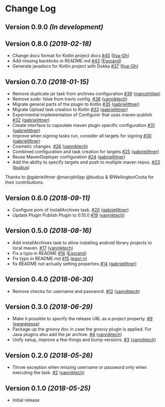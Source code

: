 # Change Log

Version 0.9.0 *(In development)*
--------------------------------

Version 0.8.0 *(2019-02-18)*
----------------------------

- Change docs format for Kotlin project docs [\#45](https://github.com/vanniktech/gradle-maven-publish-plugin/pull/45) ([Ilya-Gh](https://github.com/Ilya-Gh))
- Add missing backticks in README.md [\#43](https://github.com/vanniktech/gradle-maven-publish-plugin/pull/43) ([Egorand](https://github.com/Egorand))
- Generate javadocs for Kotlin project with Dokka [\#37](https://github.com/vanniktech/gradle-maven-publish-plugin/pull/37) ([Ilya-Gh](https://github.com/Ilya-Gh))

Version 0.7.0 *(2018-01-15)*
----------------------------

- Remove duplicate jar task from archives configuration [\#39](https://github.com/vanniktech/gradle-maven-publish-plugin/pull/39) ([marcphilipp](https://github.com/marcphilipp))
- Remove sudo: false from travis config. [\#36](https://github.com/vanniktech/gradle-maven-publish-plugin/pull/36) ([vanniktech](https://github.com/vanniktech))
- Migrate general parts of the plugin to Kotlin [\#35](https://github.com/vanniktech/gradle-maven-publish-plugin/pull/35) ([gabrielittner](https://github.com/gabrielittner))
- Migrate Upload task creation to Kotlin [\#33](https://github.com/vanniktech/gradle-maven-publish-plugin/pull/33) ([gabrielittner](https://github.com/gabrielittner))
- Experimental implementation of Configurer that uses maven-publish [\#32](https://github.com/vanniktech/gradle-maven-publish-plugin/pull/32) ([gabrielittner](https://github.com/gabrielittner))
- Create interface to capsulate maven plugin specific configuration [\#31](https://github.com/vanniktech/gradle-maven-publish-plugin/pull/31) ([gabrielittner](https://github.com/gabrielittner))
- Improve when signing tasks run, consider all targets for signing [\#30](https://github.com/vanniktech/gradle-maven-publish-plugin/pull/30) ([gabrielittner](https://github.com/gabrielittner))
- Cosmetic changes. [\#26](https://github.com/vanniktech/gradle-maven-publish-plugin/pull/26) ([vanniktech](https://github.com/vanniktech))
- Combined configuration and task creation for targets [\#25](https://github.com/vanniktech/gradle-maven-publish-plugin/pull/25) ([gabrielittner](https://github.com/gabrielittner))
- Reuse MavenDeployer configuration [\#24](https://github.com/vanniktech/gradle-maven-publish-plugin/pull/24) ([gabrielittner](https://github.com/gabrielittner))
- Add the ability to specify targets and push to multiple maven repos. [\#23](https://github.com/vanniktech/gradle-maven-publish-plugin/pull/23) ([budius](https://github.com/budius))

Thanks to @gabrielittner @marcphilipp @budius & @WellingtonCosta for their contributions.

Version 0.6.0 *(2018-09-11)*
----------------------------

- Configure pom of installArchives task. [\#20](https://github.com/vanniktech/gradle-maven-publish-plugin/pull/20) ([gabrielittner](https://github.com/gabrielittner))
- Update Plugin Publish Plugin to 0.10.0 [\#19](https://github.com/vanniktech/gradle-maven-publish-plugin/pull/19) ([vanniktech](https://github.com/vanniktech))

Version 0.5.0 *(2018-08-16)*
----------------------------

- Add installArchives task to allow installing android library projects to local maven. [\#17](https://github.com/vanniktech/gradle-maven-publish-plugin/pull/17) ([vanniktech](https://github.com/vanniktech))
- Fix a typo in README [\#16](https://github.com/vanniktech/gradle-maven-publish-plugin/pull/16) ([Egorand](https://github.com/Egorand))
- Fix typo in README.md [\#15](https://github.com/vanniktech/gradle-maven-publish-plugin/pull/15) ([egor-n](https://github.com/egor-n))
- fix README not actually setting properties [\#14](https://github.com/vanniktech/gradle-maven-publish-plugin/pull/14) ([gabrielittner](https://github.com/gabrielittner))

Version 0.4.0 *(2018-06-30)*
----------------------------

- Remove checks for username and password. [\#12](https://github.com/vanniktech/gradle-maven-publish-plugin/pull/12) ([vanniktech](https://github.com/vanniktech))

Version 0.3.0 *(2018-06-29)*
----------------------------

- Make it possible to specify the release URL as a project property. [\#9](https://github.com/vanniktech/gradle-maven-publish-plugin/pull/9) ([swankjesse](https://github.com/swankjesse))
- Package up the groovy doc in case the groovy plugin is applied. For Java plugins also add the jar archive. [\#4](https://github.com/vanniktech/gradle-maven-publish-plugin/pull/4) ([vanniktech](https://github.com/vanniktech))
- Unify setup, improve a few things and bump versions. [\#3](https://github.com/vanniktech/gradle-maven-publish-plugin/pull/3) ([vanniktech](https://github.com/vanniktech))

Version 0.2.0 *(2018-05-26)*
----------------------------

- Throw exception when missing username or password only when executing the task. [\#2](https://github.com/vanniktech/gradle-maven-publish-plugin/pull/2) ([vanniktech](https://github.com/vanniktech))

Version 0.1.0 *(2018-05-25)*
----------------------------

- Initial release